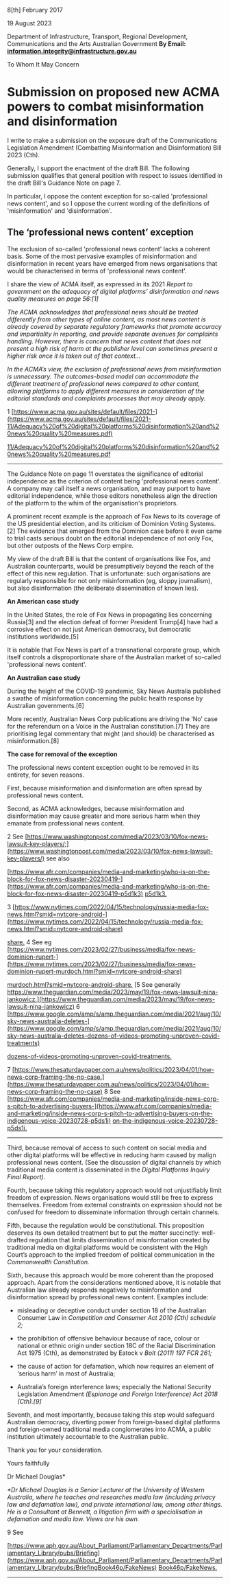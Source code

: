 8[th] February 2017

19 August 2023

Department of Infrastructure, Transport, Regional Development, Communications and the Arts
Australian Government
**By Email: information.integrity@infrastructure.gov.au**

To Whom It May Concern

# Submission on proposed new ACMA powers to combat misinformation and disinformation

I write to make a submission on the exposure draft of the Communications Legislation Amendment
(Combatting Misinformation and Disinformation) Bill 2023 (Cth).

Generally, I support the enactment of the draft Bill. The following submission qualifies that general
position with respect to issues identified in the draft Bill's Guidance Note on page 7.

In particular, I oppose the content exception for so-called 'professional news content', and so I oppose
the current wording of the definitions of 'misinformation' and 'disinformation'.

## The ‘professional news content’ exception

The exclusion of so-called 'professional news content' lacks a coherent basis. Some of the most
pervasive examples of misinformation and disinformation in recent years have emerged from news
organisations that would be characterised in terms of 'professional news content'.

I share the view of ACMA itself, as expressed in its 2021 _Report to government on the adequacy of_
_digital platforms’ disinformation and news quality measures on page 56:[1]_

_The ACMA acknowledges that professional news should be treated differently from other types_
_of online content, as most news content is already covered by separate regulatory frameworks_
_that promote accuracy and impartiality in reporting, and provide separate avenues for_
_complaints handling. However, there is concern that news content that does not present a high_
_risk of harm at the publisher level can sometimes present a higher risk once it is taken out of that_
_context…_

_In the ACMA’s view, the exclusion of professional news from misinformation is unnecessary. The_
_outcomes-based model can accommodate the different treatment of professional news_
_compared to other content, allowing platforms to apply different measures in consideration of_
_the editorial standards and complaints processes that may already apply._

1 [https://www.acma.gov.au/sites/default/files/2021-](https://www.acma.gov.au/sites/default/files/2021-11/Adequacy%20of%20digital%20platforms%20disinformation%20and%20news%20quality%20measures.pdf)

[11/Adequacy%20of%20digital%20platforms%20disinformation%20and%20news%20quality%20measures.pdf](https://www.acma.gov.au/sites/default/files/2021-11/Adequacy%20of%20digital%20platforms%20disinformation%20and%20news%20quality%20measures.pdf)


-----

The Guidance Note on page 11 overstates the significance of editorial independence as the criterion
of content being 'professional news content'. A company may call itself a news organisation, and may
purport to have editorial independence, while those editors nonetheless align the direction of the
platform to the whim of the organisation's proprietors.

A prominent recent example is the approach of Fox News to its coverage of the US presidential
election, and its criticism of Dominion Voting Systems.[2] The evidence that emerged from the Dominion
case before it even came to trial casts serious doubt on the editorial independence of not only Fox, but
other outposts of the News Corp empire.

My view of the draft Bill is that the content of organisations like Fox, and Australian counterparts,
would be presumptively beyond the reach of the effect of this new regulation. That is unfortunate:
such organisations are regularly responsible for not only misinformation (eg, sloppy journalism), but
also disinformation (the deliberate dissemination of known lies).

**An American case study**

In the United States, the role of Fox News in propagating lies concerning Russia[3] and the election defeat
of former President Trump[4] have had a corrosive effect on not just American democracy, but
democratic institutions worldwide.[5]

It is notable that Fox News is part of a transnational corporate group, which itself controls a
disproportionate share of the Australian market of so-called 'professional news content'.

**An Australian case study**

During the height of the COVID-19 pandemic, Sky News Australia published a swathe of misinformation
concerning the public health response by Australian governments.[6]

More recently, Australian News Corp publications are driving the ‘No’ case for the referendum on a
Voice in the Australian constitution.[7] They are prioritising legal commentary that might (and should)
be characterised as misinformation.[8]

**The case for removal of the exception**

The professional news content exception ought to be removed in its entirety, for seven reasons.

First, because misinformation and disinformation are often spread by professional news content.

Second, as ACMA acknowledges, because misinformation and disinformation may cause greater and
more serious harm when they emanate from professional news content.

2 See [https://www.washingtonpost.com/media/2023/03/10/fox-news-lawsuit-key-players/;](https://www.washingtonpost.com/media/2023/03/10/fox-news-lawsuit-key-players/) see also

[https://www.afr.com/companies/media-and-marketing/who-is-on-the-block-for-fox-news-disaster-20230419-](https://www.afr.com/companies/media-and-marketing/who-is-on-the-block-for-fox-news-disaster-20230419-p5d1k3)
[p5d1k3.](https://www.afr.com/companies/media-and-marketing/who-is-on-the-block-for-fox-news-disaster-20230419-p5d1k3)

3 [https://www.nytimes.com/2022/04/15/technology/russia-media-fox-news.html?smid=nytcore-android-](https://www.nytimes.com/2022/04/15/technology/russia-media-fox-news.html?smid=nytcore-android-share)

[share.](https://www.nytimes.com/2022/04/15/technology/russia-media-fox-news.html?smid=nytcore-android-share)
4 See eg [https://www.nytimes.com/2023/02/27/business/media/fox-news-dominion-rupert-](https://www.nytimes.com/2023/02/27/business/media/fox-news-dominion-rupert-murdoch.html?smid=nytcore-android-share)

[murdoch.html?smid=nytcore-android-share.](https://www.nytimes.com/2023/02/27/business/media/fox-news-dominion-rupert-murdoch.html?smid=nytcore-android-share)
[5 See generally https://www.theguardian.com/media/2023/may/19/fox-news-lawsuit-nina-jankowicz.](https://www.theguardian.com/media/2023/may/19/fox-news-lawsuit-nina-jankowicz)
6 [https://www.google.com/amp/s/amp.theguardian.com/media/2021/aug/10/sky-news-australia-deletes-](https://www.google.com/amp/s/amp.theguardian.com/media/2021/aug/10/sky-news-australia-deletes-dozens-of-videos-promoting-unproven-covid-treatments)

[dozens-of-videos-promoting-unproven-covid-treatments.](https://www.google.com/amp/s/amp.theguardian.com/media/2021/aug/10/sky-news-australia-deletes-dozens-of-videos-promoting-unproven-covid-treatments)

7 [https://www.thesaturdaypaper.com.au/news/politics/2023/04/01/how-news-corp-framing-the-no-case.](https://www.thesaturdaypaper.com.au/news/politics/2023/04/01/how-news-corp-framing-the-no-case)
8 See [https://www.afr.com/companies/media-and-marketing/inside-news-corp-s-pitch-to-advertising-buyers-](https://www.afr.com/companies/media-and-marketing/inside-news-corp-s-pitch-to-advertising-buyers-on-the-indigenous-voice-20230728-p5ds1i)
[on-the-indigenous-voice-20230728-p5ds1i.](https://www.afr.com/companies/media-and-marketing/inside-news-corp-s-pitch-to-advertising-buyers-on-the-indigenous-voice-20230728-p5ds1i)


-----

Third, because removal of access to such content on social media and other digital platforms will be
effective in reducing harm caused by malign professional news content. (See the discussion of digital
channels by which traditional media content is disseminated in the _Digital Platforms Inquiry Final_
_Report)._

Fourth, because taking this regulatory approach would not unjustifiably limit freedom of expression.
News organisations would still be free to express themselves. Freedom from external constraints on
expression should not be confused for freedom to disseminate information through certain channels.

Fifth, because the regulation would be constitutional. This proposition deserves its own detailed
treatment but to put the matter succinctly: well-drafted regulation that limits dissemination of
misinformation created by traditional media on digital platforms would be consistent with the High
Court’s approach to the implied freedom of political communication in the _Commonwealth_
_Constitution._

Sixth, because this approach would be more coherent than the proposed approach. Apart from the
considerations mentioned above, it is notable that Australian law already responds negatively to
misinformation and disinformation spread by professional news content. Examples include:

  - misleading or deceptive conduct under section 18 of the Australian Consumer Law in
_Competition and Consumer Act 2010 (Cth) schedule 2;_

  - the prohibition of offensive behaviour because of race, colour or national or ethnic origin
under section 18C of the Racial Discrimination Act 1975 (Cth), as demonstrated by Eatock v
_Bolt (2011) 197 FCR 261;_

  - the cause of action for defamation, which now requires an element of ‘serious harm’ in most
of Australia;

  - Australia’s foreign interference laws; especially the National Security Legislation Amendment
_(Espionage and Foreign Interference) Act 2018 (Cth).[9]_

Seventh, and most importantly, because taking this step would safeguard Australian democracy,
diverting power from foreign-based digital platforms and foreign-owned traditional media
conglomerates into ACMA, a public institution ultimately accountable to the Australian public.

Thank you for your consideration.

Yours faithfully

Dr Michael Douglas*

_*Dr_ _Michael Douglas is a Senior Lecturer at the University of Western Australia, where he teaches and_
_researches media law (including privacy law and defamation law), and private international law,_
_among other things. He is a Consultant at Bennett, a litigation firm with a specialisation in defamation_
_and media law. Views are his own._

9 See

[https://www.aph.gov.au/About_Parliament/Parliamentary_Departments/Parliamentary_Library/pubs/Briefing](https://www.aph.gov.au/About_Parliament/Parliamentary_Departments/Parliamentary_Library/pubs/BriefingBook46p/FakeNews)
[Book46p/FakeNews.](https://www.aph.gov.au/About_Parliament/Parliamentary_Departments/Parliamentary_Library/pubs/BriefingBook46p/FakeNews)


-----

